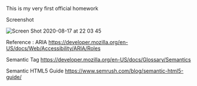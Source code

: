 This is my very first official homework

Screenshot

![Screen Shot 2020-08-17 at 22 03 45](https://user-images.githubusercontent.com/7066137/90394223-9c1ca400-e0d5-11ea-9dc7-60a035226593.png)

Reference : 
ARIA
https://developer.mozilla.org/en-US/docs/Web/Accessibility/ARIA/Roles

Semantic Tag
https://developer.mozilla.org/en-US/docs/Glossary/Semantics

Semantic HTML5 Guide
https://www.semrush.com/blog/semantic-html5-guide/
